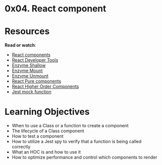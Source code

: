 # 0x04. React component

# **Resources**

**Read or watch**:

- [React components](https://intranet.hbtn.io/rltoken/f49-M-4Ke0VJzzFdC-WRFw)
- [React Developer Tools](https://intranet.hbtn.io/rltoken/cIGQ8z5XKv23f8EkdSEb_g)
- [Enzyme Shallow](https://intranet.hbtn.io/rltoken/79eg82GvrCdLpGy4uFayCw)
- [Enzyme Mount](https://intranet.hbtn.io/rltoken/980niCC46UkhSB9kMcT2bg)
- [Enzyme Unmount](https://intranet.hbtn.io/rltoken/Q7Kc3SKcMMYkmhlOTAjCOw)
- [React Pure components](https://intranet.hbtn.io/rltoken/TlqDQJ72Ad4VLDXgSm9yaA)
- [React Higher Order Components](https://intranet.hbtn.io/rltoken/R0KlYU2NTAKxNd0tXl7ieA)
- [Jest mock function](https://intranet.hbtn.io/rltoken/aw-93ehMaVLV1c1KsQcbmw)

# **Learning Objectives**

- When to use a Class or a function to create a component
- The lifecycle of a Class component
- How to test a component
- How to utilize a Jest spy to verify that a function is being called correctly
- What an HOC is and how to use it
- How to optimize performance and control which components to render
